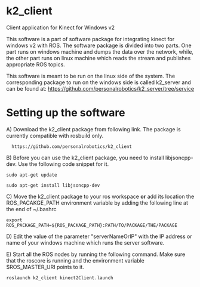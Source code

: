 k2_client
=========
Client application for Kinect for Windows v2

This software is a part of software package for integrating kinect for windows v2 with ROS. The software package is divided into two parts. One part runs on windows machine and dumps the data over the network, while, the other part runs on linux machine which reads the stream and publishes appropriate ROS topics.

This software is meant to be run on the linux side of the system. The corresponding package to run on the windows side is called k2_server and can be found at: https://github.com/personalrobotics/k2_server/tree/service

Setting up the software
=======================

A) Download the k2_client package from following link. The package is currently compatible with rosbuild only.

      https://github.com/personalrobotics/k2_client

B) Before you can use the k2_client package, you need to install libjsoncpp-dev. Use the following code snippet for it.

`sudo apt-get update`

`sudo apt-get install libjsoncpp-dev`

C) Move the k2_client package to your ros workspace **or** add its location the ROS_PACAKGE_PATH environment variable by adding the following line at the end of ~/.bashrc

`export ROS_PACKAGE_PATH=${ROS_PACKAGE_PATH}:PATH/TO/PACKAGE/THE/PACKAGE`

D) Edit the value of the parameter "serverNameOrIP" with the IP address or name of your windows machine which runs the server software.

E) Start all the ROS nodes by running the following command. Make sure that the roscore is running and the environment variable $ROS_MASTER_URI points to it.

`roslaunch k2_client kinect2Client.launch`
